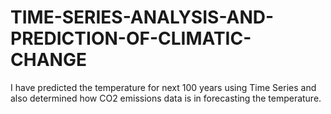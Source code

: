 # TIME-SERIES-ANALYSIS-AND-PREDICTION-OF-CLIMATIC-CHANGE
I have predicted the temperature for next 100 years using Time Series and also determined how CO2 emissions data is in forecasting the temperature.
